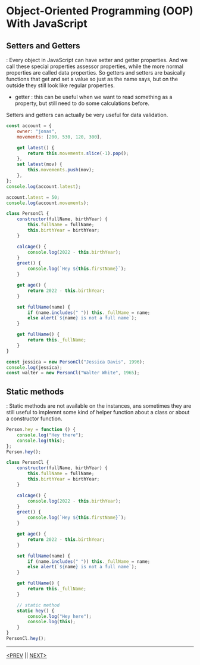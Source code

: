 # Object-Oriented Programming (OOP) With JavaScript

## Setters and Getters

: Every object in JavaScript can have setter and getter properties. And we call these special properties assessor properties, while the more normal properties are called data properties. So getters and setters are basically functions that get and set a value so just as the name says, but on the outside they still look like regular properties.

-   getter : this can be useful when we want to read something as a property, but still need to do some calculations before.

Setters and getters can actually be very useful for data validation.

```jsx
const account = {
	owner: "jonas",
	movements: [200, 530, 120, 300],

	get latest() {
		return this.movements.slice(-1).pop();
	},
	set latest(mov) {
		this.movements.push(mov);
	},
};
console.log(account.latest);

account.latest = 50;
console.log(account.movements);

class PersonCl {
	constructor(fullName, birthYear) {
		this.fullName = fullName;
		this.birthYear = birthYear;
	}

	calcAge() {
		console.log(2022 - this.birthYear);
	}
	greet() {
		console.log(`Hey ${this.firstName}`);
	}

	get age() {
		return 2022 - this.birthYear;
	}

	set fullName(name) {
		if (name.includes(" ")) this._fullName = name;
		else alert(`${name} is not a full name`);
	}

	get fullName() {
		return this._fullName;
	}
}

const jessica = new PersonCl("Jessica Davis", 1996);
console.log(jessica);
const walter = new PersonCl("Walter White", 1965);
```

## Static methods

: Static methods are not available on the instances, ans sometimes they are still useful to implemnt some kind of helper function about a class or about a constructor function.

```jsx
Person.hey = function () {
	console.log("Hey there");
	console.log(this);
};
Person.hey();

class PersonCl {
	constructor(fullName, birthYear) {
		this.fullName = fullName;
		this.birthYear = birthYear;
	}

	calcAge() {
		console.log(2022 - this.birthYear);
	}
	greet() {
		console.log(`Hey ${this.firstName}`);
	}

	get age() {
		return 2022 - this.birthYear;
	}

	set fullName(name) {
		if (name.includes(" ")) this._fullName = name;
		else alert(`${name} is not a full name`);
	}

	get fullName() {
		return this._fullName;
	}

	// static method
	static hey() {
		console.log("Hey here");
		console.log(this);
	}
}
PersonCl.hey();
```

---

[<PREV](./cjs221025.md) || [NEXT>](./cjs221026.md)
